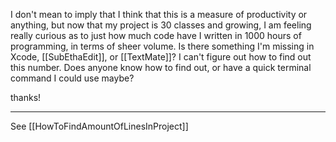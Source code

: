 I don't mean to imply that I think that this is a measure of productivity or anything, but now that my project is 30 classes and growing, I am feeling really curious as to just how much code have I written in 1000 hours of programming, in terms of sheer volume.  Is there something I'm missing in Xcode, [[SubEthaEdit]], or [[TextMate]]?  I can't figure out how to find out this number.  Does anyone know how to find out, or have a quick terminal command I could use maybe?

thanks!

----

See [[HowToFindAmountOfLinesInProject]]